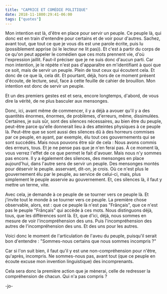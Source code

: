 ```yaml
---
title: "CAPRICE ET COMÉDIE POLITIQUE"
date: 2018-11-1800:29:41-06:00
tags: ["quotes"]
---
```



Mon intention est là, d'être en place pour servir un peuple.
Ce peuple là, qui donc est en train d'entendre pour certains et de voir pour d'autres.
Sachez, avant tout, que tout ce que je vous dis est une parole écrite, puis lu (possiblement apprise (si le lecteur ne lit pas)). Et c'est à partir du corps de ce qu'on peut appeler le comédien que ces mots prennent vie, d'où l'expression jaillit.
Faut-il préciser que je ne suis donc d'aucun parti. Car mon intention, je le répète n'est pas d'apparaître en m'identifiant à quoi que ce soit, mais de servir un peuple. Plein de tout ceux qui écoutent cela. Et donc de ce que là, cela dit. Et pourtant, déjà, hors de ce moment présent d'écoute, de lecture, seul, face à cette feuille de cahier de brouillon.
Mon intention est donc de servir un peuple.

Et un des premiers gestes est et sera, encore longtemps, d'abord, de vous dire la vérité, de ne plus basculer aux mensonges.

Donc, ici, avant même de commencer, il y a déjà a avouer qu'il y a des quantités énormes, énormes, de problèmes, d'erreurs, même, dissimulées. Certaines, je suis sûr, sont des silences nécessaires, au bien être du peuple, peut-être parce qu'elle donnerait lieu à des atteintes physiques à ce peuple là. Peut-être que se sont aussi des silences dû à des horreurs commises par ce peuple, en ayant, par exemple, élu tout ces gouvernements qui se sont succédés. Mais nous pouvons être sûr de cela : Nous avons commis des erreurs, tous.
Et je ne pense pas que je n'en ferai pas.
À ce moment là, vous verrez l'effet de ce que permet le fait d'avouer. Mais nous n'y sommes pas encore.
Il y a également des silences, des mensonges en place aujourd'hui, dans l'autre sens de servir un peuple. Des mensonges montés pour déservir le peuple. asservant, dit-on, je crois. Où ce n'est plus le gouvernement élu par le peuple, au service de celui-ci, mais, plus simplement le peuple asservie au gouvernement. Et, ces silences là, il faut y mettre un terme, vite.

Avec cela, je demande à ce peuple de se tourner vers ce peuple là. Et j'invite tout le monde à se tourner vers ce peuple.
La première chose observable, alors, est : que ce peuple là n'est pas "Frânçais", que ce n'est pas le peuple "Frânçais" qui accède à ces mots. Nous distinguons déjà, tous, que les différences sont là.
Et, que d'ici, déjà, nous sommes en mesure de voir l'incompréhension des uns. Puis l'incompréhension des autres de l'incompréhension des uns. Et des uns pour les autres.

Voici donc le moment de l'articulation de l'aveu du peuple, puisqu'il serait bon d'entendre : "Sommes-nous certains que nous sommes incompris ?"

Car si l'on suit bien, il faut qu'il y est une non-compréhension pour n'être, qu'après, incompris. Ne sommes-nous pas, avant tout (que ce peuple en écoute excuse mon invention linguistique) des incomprenants.

Cela sera donc la première action que je mènerai, celle de redresser la compréhension de chacun.
Qui n'a pas compris ?


-jo-
